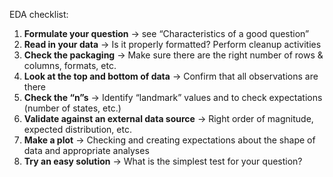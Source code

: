 EDA checklist:

1. **Formulate your question** → see “Characteristics of a good question”
2. **Read in your data** → Is it properly formatted? Perform cleanup activities
3. **Check the packaging** → Make sure there are the right number of rows & columns, formats, etc.
4. **Look at the top and bottom of data** → Confirm that all observations are there
5. **Check the “n”s** → Identify “landmark” values and to check expectations (number of states, etc.)
6. **Validate against an external data source** → Right order of magnitude, expected distribution, etc.
7. **Make a plot** → Checking and creating expectations about the shape of data and appropriate analyses
8. **Try an easy solution** → What is the simplest test for your question?